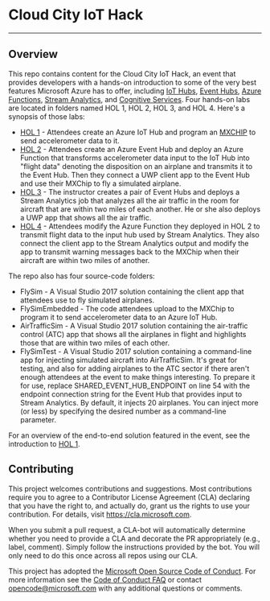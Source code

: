 # Cloud City IoT Hack #

---

## Overview ##

This repo contains content for the Cloud City IoT Hack, an event that provides developers with a hands-on introduction to some of the very best features Microsoft Azure has to offer, including [IoT Hubs](https://azure.microsoft.com/services/iot-hub/), [Event Hubs](https://azure.microsoft.com/services/event-hubs/), [Azure Functions](https://azure.microsoft.com/services/functions/), [Stream Analytics](https://azure.microsoft.com/services/stream-analytics/), and [Cognitive Services](https://azure.microsoft.com/services/cognitive-services/). Four hands-on labs are located in folders named HOL 1, HOL 2, HOL 3, and HOL 4. Here's a synopsis of those labs:

- [HOL 1](HOL%201/HOL%201%20-%20MXChip.md) - Attendees create an Azure IoT Hub and program an [MXCHIP]([MXChip](https://microsoft.github.io/azure-iot-developer-kit/)) to send accelerometer data to it.
- [HOL 2](HOL%202/HOL%202%20-%20Functions%20and%20Event%20Hubs.md) - Attendees create an Azure Event Hub and deploy an Azure Function that transforms accelerometer data input to the IoT Hub into "flight data" denoting the disposition on an airplane and transmits it to the Event Hub. Then they connect a UWP client app to the Event Hub and use their MXChip to fly a simulated airplane.
- [HOL 3](HOL%203/HOL%203%20-%20Stream%20Analytics.md) - The instructor creates a pair of Event Hubs and deploys a Stream Analytics job that analyzes all the air traffic in the room for aircraft that are within two miles of each another. He or she also deploys a UWP app that shows all the air traffic.
- [HOL 4](HOL%204/HOL%204%20-%20Putting%20It%20All%20Together.md) - Attendees modify the Azure Function they deployed in HOL 2 to transmit flight data to the input hub used by Stream Analytics. They also connect the client app to the Stream Analytics output and modify the app to transmit warning messages back to the MXChip when their aircraft are within two miles of another.

The repo also has four source-code folders:

- FlySim - A Visual Studio 2017 solution containing the client app that attendees use to fly simulated airplanes.
- FlySimEmbedded - The code attendees upload to the MXChip to program it to send accelerometer data to an Azure IoT Hub.
- AirTrafficSim - A Visual Studio 2017 solution containing the air-traffic control (ATC) app that shows all the airplanes in flight and highlights those that are within two miles of each other.
- FlySimTest - A Visual Studio 2017 solution containing a command-line app for injecting simulated aircraft into AirTrafficSim. It's great for testing, and also for adding airplanes to the ATC sector if there aren't enough attendees at the event to make things interesting. To prepare it for use, replace SHARED_EVENT_HUB_ENDPOINT on line 54 with the endpoint connection string for the Event Hub that provides input to Stream Analytics. By default, it injects 20 airplanes. You can inject more (or less) by specifying the desired number as a command-line parameter.


For an overview of the end-to-end solution featured in the event, see the introduction to [HOL 1](HOL%201/HOL%201%20-%20MXChip.md).

## Contributing ##

This project welcomes contributions and suggestions.  Most contributions require you to agree to a
Contributor License Agreement (CLA) declaring that you have the right to, and actually do, grant us
the rights to use your contribution. For details, visit https://cla.microsoft.com.

When you submit a pull request, a CLA-bot will automatically determine whether you need to provide
a CLA and decorate the PR appropriately (e.g., label, comment). Simply follow the instructions
provided by the bot. You will only need to do this once across all repos using our CLA.

This project has adopted the [Microsoft Open Source Code of Conduct](https://opensource.microsoft.com/codeofconduct/).
For more information see the [Code of Conduct FAQ](https://opensource.microsoft.com/codeofconduct/faq/) or
contact [opencode@microsoft.com](mailto:opencode@microsoft.com) with any additional questions or comments.

